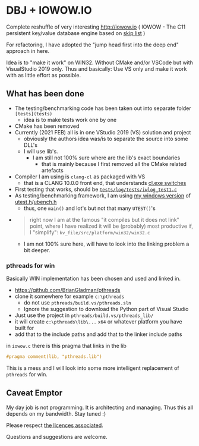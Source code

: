 
# DBJ + IOWOW.IO

Complete reshuffle of very interesting http://iowow.io
( IOWOW - The C11 persistent key/value database engine based on [skip list](https://en.wikipedia.org/wiki/Skip_list) )

For refactoring, I have adopted the "jump head first into the deep end" approach in here. 

Idea is to "make it work" on WIN32. Without CMake and/or VSCode but with VisualStudio 2019 only. Thus and basically: Use VS only and make it work with as little effort as possible.

## What has been done

- The testing/benchmarking code has been taken out into separate folder `[tests](tests)`
  - idea is to make tests work one by one
- CMake has been removed
- Currently (2021 FEB) all is in one VStudio 2019 (VS) solution and project
  - obviously the authors idea was/is to separate the source into some DLL's
  - I will use lib's.
    - I am still not 100% sure where are the lib's exact boundaries
      - that is mainly because I first removed all the CMake related artefacts
- Compiler I am using is `clang-cl` as packaged with VS
  - that is a CLANG 10.0.0 front end, that understands [cl.exe switches](https://docs.microsoft.com/en-us/cpp/build/reference/compiler-options?view=msvc-160)
- First testing that works, should be [`tests/log/tests/iwlog_test1.c`](tests/log_tests/iwlog_test1.c)
- As testing/benchmarking framework, I am using [my windows version](https://github.com/dbj-data/ubut) of [utest.h](https://github.com/sheredom/utest.h)/[ubench.h](https://github.com/sheredom/ubench.h)
  - thus, one `main()` and lot's but not that many `UTEST()`'s 
- > right now I am at the famous "it compiles but it does not link" point, where I have realized it will be (probably) most productive if, I "simplify": 
`kv_file/src/platform/win32/win32.c` 
    - I am not 100% sure here, will have to look into the linking problem a bit deeper.

### pthreads for win

Basically WIN implementation has been chosen and used and linked in.

- https://github.com/BrianGladman/pthreads
- clone it somewhere for example `c:\pthreads`
  - do not use `pthreads/build.vs/pthreads.sln`
  - Ignore the suggestion to download the Python part of Visual Studio
- Just use the project in `pthreads/build.vs/pthreads_lib/`
- it will create `c:\pthreads\lib\...` `x64` or whatever platform you have built for
- add that to the include paths and add that to the linker include paths

in `iowow.c` there is this pragma that links in the lib

```cpp
#pragma comment(lib, "pthreads.lib")
```
This is a mess and I will look into some more intelligent  replacement of `pthreads` for win.

## Caveat Emptor

My day job is not programming. It is architecting and managing. Thus this all depends on my bandwidth.  Stay tuned :)

Please respect [the licences associated](https://raw.githubusercontent.com/DBJDBJ/kv_file/master/LICENSE?token=AABDOA6Q2V22IXHNCBORZSTAFFQOM).

Questions and suggestions are welcome.